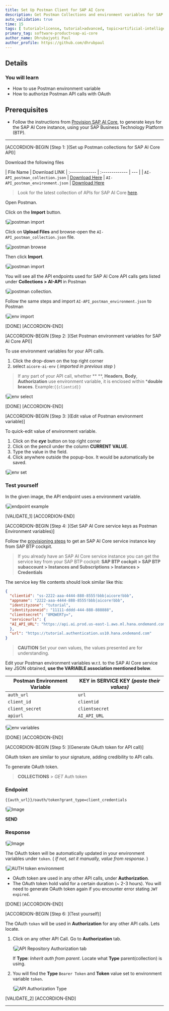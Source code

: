 ```yaml
---
title: Set Up Postman Client for SAP AI Core
description: Get Postman Collections and environment variables for SAP AI Core. Learn to generate OAuth token to authorize API calls.
auto_validation: true
time: 15
tags: [ tutorial>license, tutorial>advanced, topic>artificial-intelligence, topic>machine-learning, software-product>sap-ai-core ]
primary_tag: software-product>sap-ai-core
author_name: Dhrubajyoti Paul
author_profile: https://github.com/dhrubpaul
---
```


## Details
### You will learn
  - How to use Postman environment variable
  - How to authorize Postman API calls with OAuth
  
## Prerequisites
- Follow the instructions from [Provision SAP AI Core](https://help.sap.com/docs/AI_CORE/2d6c5984063c40a59eda62f4a9135bee/38c4599432d74c1d94e70f7c955a717d.html), to generate keys for the SAP AI Core instance, using your SAP Business Technology Platform (BTP).

---

[ACCORDION-BEGIN [Step 1: ](Set up Postman collections for SAP AI Core API)]

Download the following files

|  File Name  | Download LINK
|  :------------- | :------------- | --- |
|  `AI-API_postman_collection.json` | [Download Here](https://raw.githubusercontent.com/SAPDocuments/Tutorials/master/tutorials/ai-core-aiapi-postman-setup/AI-API_postman_collection.json)
|  `AI-API_postman_environment.json` | [Download Here](https://raw.githubusercontent.com/SAPDocuments/Tutorials/master/tutorials/ai-core-aiapi-postman-setup/AI-API_postman_environment.json)

> Look for the latest collection of APIs for SAP AI Core [here](https://api.sap.com).


Open Postman.

Click on the **Import** button.

!![postman import](img/postman/ai-import.png)

Click on **Upload Files** and browse-open the `AI-API_postman_collection.json` file.

!![postman browse](img/postman/browse.png)

Then click **Import**.

!![postman import](img/postman/ai-import-2.png)

You will see all the API endpoints used for SAP AI Core API calls gets listed under **Collections > AI-API** in Postman

!![postman collection](img/postman/ai-import-3.png).

Follow the same steps and import `AI-API_postman_environment.json` to Postman

!![env import](img/postman/env-import.png)

[DONE]
[ACCORDION-END]


[ACCORDION-BEGIN [Step 2: ](Set Postman environment variables for SAP AI Core API)]

To use environment variables for your API calls.

1. Click the drop-down on the top right corner
2. select `aicore-ai-env` ( *imported in previous step* )

> If any part of your API call, whether **  **, **Headers**, **Body**, **Authorization** use environment variable, it is enclosed within ***double braces**. Example:`{{clientid}}`

!![env select](img/postman/env-select.png)

[DONE]
[ACCORDION-END]

[ACCORDION-BEGIN [Step 3: ](Edit value of Postman environment variable)]

To quick-edit value of environment variable.

1. Click on the ***eye*** button on top right corner
2. Click on the pencil under the column **CURRENT VALUE**.
3. Type the value in the field.
4. Click anywhere outside the popup-box. It would be automatically be saved.

!![env set](img/postman/env-set.png)


### Test yourself

In the given image, the API endpoint uses a environment variable.

!![endpoint example](img/postman/ques-endpoint.png)

[VALIDATE_1]
[ACCORDION-END]

[ACCORDION-BEGIN [Step 4: ](Set SAP AI Core service keys as Postman Environment variables)]


Follow the [provisioning steps](https://help.sap.com/viewer/product/AI_CORE/CLOUD/en-US) to get an SAP AI Core service instance key from SAP BTP cockpit.

> If you already have an SAP AI Core service instance you can get the service key from your SAP BTP cockpit:
**SAP BTP cockpit > SAP BTP subaccount > Instances and Subscriptions > Instances > Credentials**

The service key file contents should look similar like this:

```JSON
{
  "clientid": "ss-2222-aaa-4444-888-8555!bbb|aicore!bbb",
  "appname": "2222-aaa-4444-888-8555!bbb|aicore!bbb",
  "identityzone": "tutorial",
  "identityzoneid": "11111-dddd-444-888-888888",
  "clientsecret": "8MQWERTy=",
  "serviceurls": {
  "AI_API_URL": "https://api.ai.prod.us-east-1.aws.ml.hana.ondemand.com"
  },
  "url": "https://tutorial.authentication.us10.hana.ondemand.com"
}
```

> **CAUTION** Set your own values, the values presented are for understanding.

Edit your Postman environment variables w.r.t. to the SAP AI Core service key JSON obtained, **use the VARIABLE association mentioned below**.

| Postman Environment Variable | KEY in SERVICE KEY *(paste their values)* |
|--- | --- |
| `auth_url` | `url`
| `client_id` | `clientid`
| `client_secret` | `clientsecret`
| `apiurl` | `AI_API_URL`

!![env variables](img/postman/env-set-1.png)

[DONE]
[ACCORDION-END]


[ACCORDION-BEGIN [Step 5: ](Generate OAuth token for API call)]

OAuth token are similar to your signature, adding credibility to API calls.

To generate OAuth token.

> **COLLECTIONS** > *GET* Auth token

### Endpoint
`{{auth_url}}/oauth/token?grant_type=client_credentials`

!![Image](img/postman/auth_token1.png)

**SEND**

### Response

!![Image](img/postman/auth_response.png)

The OAuth token will be automatically updated in your environment variables under `token`. ( *If not, set it manually, value from response.* )

!![AUTH token environment](img/postman/auth_token_env.png)

- OAuth token are used in any other API calls, under **Authorization**.
- The OAuth token hold valid for a certain duration (~ 2-3 hours). You will need to generate OAuth token again if you encounter error stating ```JWT expired```.


[DONE]
[ACCORDION-END]

[ACCORDION-BEGIN [Step 6: ](Test yourself)]

The OAuth `token` will be used in **Authorization** for any other API calls. Lets locate.

1. Click on any other API Call. Go to **Authorization** tab.

	!![API Repository Authorization tab](img/postman/auth_usage_1.png)

    If **Type**: *Inherit auth from parent*. Locate what **Type** parent(collection) is using.

2. You will find the **Type** `Bearer Token` and **Token** value set to environment variable `token`.

	!![API Authorization Type](img/postman/auth_usage_2.png)

[VALIDATE_2]
[ACCORDION-END]

---
